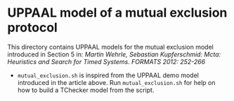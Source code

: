 # UPPAAL model of a mutual exclusion protocol

This directory contains UPPAAL models for the mutual
exclusion model introduced in Section 5 in:
*Martin Wehrle, Sebastian Kupferschmid:
Mcta: Heuristics and Search for Timed Systems. FORMATS 2012: 252-266*

- `mutual_exclusion.sh` is inspired from the UPPAAL demo model introduced in the article above.
Run `mutual_exclusion.sh` for help on how to build a TChecker model from the script.
